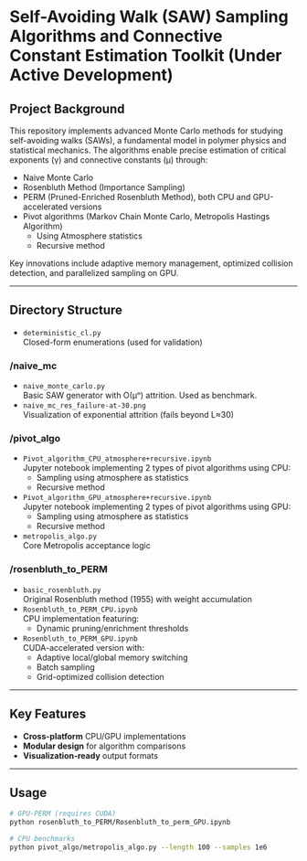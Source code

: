# Self-Avoiding Walk (SAW) Sampling Algorithms and Connective Constant Estimation Toolkit (Under Active Development)

## Project Background
This repository implements advanced Monte Carlo methods for studying self-avoiding walks (SAWs), a fundamental model in polymer physics and statistical mechanics. The algorithms enable precise estimation of critical exponents (γ) and connective constants (μ) through:
- Naive Monte Carlo
- Rosenbluth Method (Importance Sampling)
- PERM (Pruned-Enriched Rosenbluth Method), both CPU and GPU-accelerated versions
- Pivot algorithms (Markov Chain Monte Carlo, Metropolis Hastings Algorithm)
  - Using Atmosphere statistics
  - Recursive method


Key innovations include adaptive memory management, optimized collision detection, and parallelized sampling on GPU.

---

## Directory Structure

- `deterministic_cl.py`  
  Closed-form enumerations (used for validation)

### /naive_mc
- `naive_monte_carlo.py`  
  Basic SAW generator with O(μⁿ) attrition. Used as benchmark.
- `naive_mc_res_failure-at-30.png`  
  Visualization of exponential attrition (fails beyond L≈30)

### /pivot_algo
- `Pivot_algorithm_CPU_atmosphere+recursive.ipynb`  
  Jupyter notebook implementing 2 types of pivot algorithms using CPU:  
  - Sampling using atmosphere as statistics
  - Recursive method
- `Pivot_algorithm_GPU_atmosphere+recursive.ipynb`  
  Jupyter notebook implementing 2 types of pivot algorithms using GPU:  
  - Sampling using atmosphere as statistics
  - Recursive method
- `metropolis_algo.py`  
  Core Metropolis acceptance logic  

### /rosenbluth_to_PERM
- `basic_rosenbluth.py`  
  Original Rosenbluth method (1955) with weight accumulation  
- `Rosenbluth_to_PERM_CPU.ipynb`  
  CPU implementation featuring:  
  - Dynamic pruning/enrichment thresholds  
- `Rosenbluth_to_PERM_GPU.ipynb`  
  CUDA-accelerated version with:  
  - Adaptive local/global memory switching
  - Batch sampling
  - Grid-optimized collision detection

---

## Key Features
- **Cross-platform** CPU/GPU implementations  
- **Modular design** for algorithm comparisons  
- **Visualization-ready** output formats  

---

## Usage
```bash
# GPU-PERM (requires CUDA)
python rosenbluth_to_PERM/Rosenbluth_to_perm_GPU.ipynb

# CPU benchmarks
python pivot_algo/metropolis_algo.py --length 100 --samples 1e6
```
